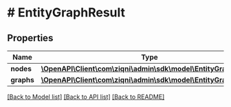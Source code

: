 # # EntityGraphResult

## Properties

Name | Type | Description | Notes
------------ | ------------- | ------------- | -------------
**nodes** | [**\OpenAPI\Client\com\ziqni\admin\sdk\model\EntityGraphNode[]**](EntityGraphNode.md) |  |
**graphs** | [**\OpenAPI\Client\com\ziqni\admin\sdk\model\EntityGraph[]**](EntityGraph.md) |  | [optional]

[[Back to Model list]](../../README.md#models) [[Back to API list]](../../README.md#endpoints) [[Back to README]](../../README.md)
